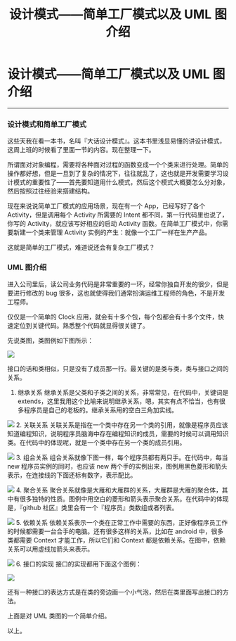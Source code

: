 ﻿---
layout: post
title: 设计模式——简单工厂模式以及 UML 图介绍
---
# 设计模式——简单工厂模式以及 UML 图介绍
----



### 设计模式和简单工厂模式

这些天我在看一本书，名叫『大话设计模式』。这本书里浅显易懂的讲设计模式，这周上班的时候看了里面一节的内容。现在整理一下。

所谓面对对象编程，需要将各种面对过程的函数变成一个个类来进行处理。简单的操作都好想，但是一旦到了复杂的情况下，往往就乱了，这也就是开发需要学习设计模式的重要性了——首先要知道用什么模式，然后这个模式大概要怎么分对象，然后按照过往经验来搭建结构。

现在来说说简单工厂模式的应用场景，现在有一个 App，已经写好了各个 Activity，但是调用每个 Activity 所需要的 Intent 都不同，第一行代码里也说了，你写的 Activity，就应该写好相应的启动 Activity 函数。在简单工厂模式中，你需要新建一个类来管理 Activity 实例的产生：就像一个工厂一样在生产产品。

这就是简单的工厂模式，难道说还会有复杂工厂模式？

### UML 图介绍

进入公司里后，读公司业务代码是非常重要的一环，经常你独自开发的很少，但是要进行修改的 bug 很多，这也就使得我们通常扮演运维工程师的角色，不是开发工程师。

仅仅是一个简单的 Clock 应用，就会有十多个包，每个包都会有十多个文件，快速定位到关键代码。熟悉整个代码就显得很关键了。

先说类图，类图例如下图所示：

![](https://foxapple.github.io/images/2017-12-24/%E7%B1%BB%E5%9B%BE.png)

接口的话和类相似，只是没有了成员那一行。最关键的是类与类，类与接口之间的关系。

1. 继承关系
继承关系是父类和子类之间的关系，非常常见，在代码中，关键词是 extends，这里我用这个比喻来说明继承关系，嗯，其实有点不恰当，也有很多程序员是自己的老板的。继承关系用的空白三角加实线。

![](https://foxapple.github.io/images/2017-12-24/extends.png)
2. 关联关系
关联关系是指在一个类中存在另一个类的引用，就像是程序员应该知道编程知识，说明程序员脑海中存在编程知识的成员，需要的时候可以调用知识类。在代码中的体现呢，就是一个类中存在另一个类的成员引用。

![](https://foxapple.github.io/images/2017-12-24/relation.png)
3. 组合关系
组合关系就像下图一样，每个程序员都有两只手。在代码中，每当 new 程序员实例的同时，也应该 new 两个手的实例出来，图例用黑色菱形和箭头表示，在连接线的下面还标有数字，表示配比。

![](https://foxapple.github.io/images/2017-12-24/Composition.png)
4. 聚合关系
聚合关系就像是大雁和大雁群的关系，大雁群是大雁的聚合体，其中有很多独特的性质。图例中用空白的菱形和箭头表示聚合关系。在代码中的体现是，『github 社区』类里会有一个『程序员』类数组或者列表。

![](https://foxapple.github.io/images/2017-12-24/Aggregation.png)
5. 依赖关系
依赖关系表示一个类在正常工作中需要的东西，正好像程序员工作的时候都需要一台合手的电脑。还有很多这样的关系，比如在 android 中，很多类都需要 Context 才能工作，所以它们和 Context 都是依赖关系。在图中，依赖关系可以用虚线加箭头来表示。

![](https://foxapple.github.io/images/2017-12-24/Dependency.png)
6. 接口的实现
接口的实现都用下面这个图例：

![](https://foxapple.github.io/images/2017-12-24/implement.png)

还有一种接口的表达方式是在类的旁边画一个小气泡，然后在类里面写出接口的方法。

上面是对 UML 类图的一个简单介绍。

以上。


